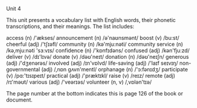 Unit 4

This unit presents a vocabulary list with English words, their phonetic transcriptions, and their meanings. The list includes:

access (n) /'ækses/
announcement (n) /ə'naʊnsmənt/
boost (v) /bu:st/
cheerful (adj) /'tʃɪəfl/
community (n) /kə'mju:nəti/
community service (n) /kə,mju:nəti 'sɜ:vɪs/
confidence (n) /'kɒnfɪdəns/
confused (adj) /kən'fju:zd/
deliver (v) /dɪ'lɪvə/
donate (v) /dəʊ'neɪt/
donation (n) /dəʊ'neɪʃn/
generous (adj) /'dʒenərəs/
involved (adj) /ɪn'vɒlvd/
life-saving (adj) /'laɪf seɪvɪŋ/
non-governmental (adj) /,nɒn gʌvn'mentl/
orphanage (n) /'ɔ:fənɪdʒ/
participate (v) /pɑ:'tɪsɪpeɪt/
practical (adj) /'præktɪkl/
raise (v) /reɪz/
remote (adj) /rɪ'məʊt/
various (adj) /'veərɪəs/
volunteer (n, v) /,vɒlən'tɪə/

The page number at the bottom indicates this is page 126 of the book or document.